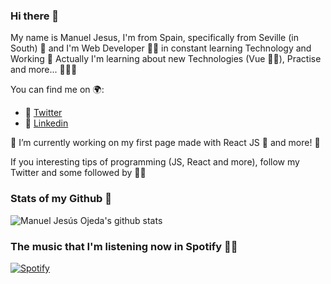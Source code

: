 ### Hi there 👋

My name is Manuel Jesus, I'm from Spain, specifically from Seville (in South) 🧡 and I'm Web Developer 👨‍💻 in constant learning Technology and Working 💪
Actually I'm learning about new Technologies (Vue 💚🚀), Practise and more... 👨‍💻💪

You can find me on 🌍:

- 💫 [Twitter](https://twitter.com/mjesusoj)
- 💫 [Linkedin](https://linkedin.com/in/mjesusoj)

🔭 I’m currently working on my first page made with React JS 💙 and more! 🦄

If you interesting tips of programming (JS, React and more), follow my Twitter and some followed by 🤗💡

<!--
**mjesusoj/mjesusoj** is a ✨ _special_ ✨ repository because its `README.md` (this file) appears on your GitHub profile.

Here are some ideas to get you started:

- 🔭 I’m currently working on ...
- 🌱 I’m currently learning ...
- 👯 I’m looking to collaborate on ...
- 🤔 I’m looking for help with ...
- 💬 Ask me about ...
- 📫 How to reach me: ...
- 😄 Pronouns: ...
- ⚡ Fun fact: ...
-->

### Stats of my Github 🚀
![Manuel Jesús Ojeda's github stats](https://github-readme-stats.vercel.app/api?username=mjesusoj&show_icons=true&theme=dracula&hide_border=true)

### The music that I'm listening now in Spotify 🎵💡
[![Spotify](https://spotify-playing-now-nine.vercel.app/api/spotify)](https://open.spotify.com/user/jesusminecrafter)
